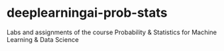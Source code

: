 # deeplearningai-prob-stats
Labs and assignments of the course Probability &amp; Statistics for Machine Learning &amp; Data Science
